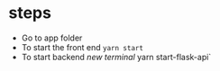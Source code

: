 # steps
- Go to app folder
- To start the front end `yarn start`
- To start backend *new terminal* yarn start-flask-api`


